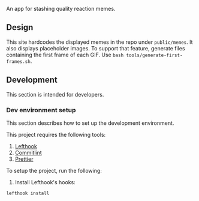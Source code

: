 An app for stashing quality reaction memes.

## Design

This site hardcodes the displayed memes in the repo under `public/memes`. It
also displays placeholder images. To support that feature, generate files
containing the first frame of each GIF. Use `bash tools/generate-first-frames.sh`.

## Development

This section is intended for developers.

### Dev environment setup

This section describes how to set up the development environment.

This project requires the following tools:

1. [Lefthook](https://github.com/evilmartians/lefthook)
1. [Commitlint](https://github.com/conventional-changelog/commitlint)
1. [Prettier](https://prettier.io)

To setup the project, run the following:

1. Install Lefthook's hooks:

```shell
lefthook install
```
